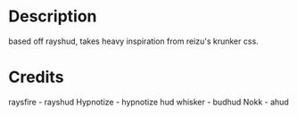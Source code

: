 # Description

based off rayshud, takes heavy inspiration from reizu's krunker css.

# Credits

raysfire - rayshud
Hypnotize - hypnotize hud
whisker - budhud
Nokk - ahud
